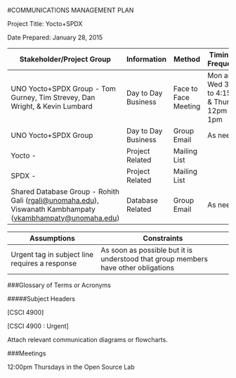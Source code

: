 #COMMUNICATIONS MANAGEMENT PLAN

Project Title: Yocto+SPDX

Date Prepared: January 28, 2015

| Stakeholder/Project Group     | Information                  | Method                | Timing or Frequency |
|-------------------------------|------------------------------|-----------------------|---------------------|
|UNO Yocto+SPDX Group - Tom Gurney, Tim Strevey, Dan Wright, & Kevin Lumbard | Day to Day Business | Face to Face Meeting | Mon and Wed 3pm to 4:15pm & Thurs 12pm to 1pm |
|UNO Yocto+SPDX Group           | Day to Day Business          | Group Email           | As needed           |
|Yocto -                        | Project Related              | Mailing List          |                     |
|SPDX -                         | Project Related              | Mailing List          |                     |
|Shared Database Group - Rohith Gali (rgali@unomaha.edu), Viswanath Kambhampaty (vkambhampaty@unomaha.edu) | Database Related | Group Email | As needed |



| Assumptions                                     | Constraints                                              |
|-------------------------------------------------|----------------------------------------------------------|
| Urgent tag in subject line requires a response  | As soon as possible but it is understood that group members have other obligations |


###Glossary of Terms or Acronyms

#####Subject Headers

[CSCI 4900]
 
[CSCI 4900 : Urgent] 
 
Attach relevant communication diagrams or flowcharts.

###Meetings

12:00pm Thursdays in the Open Source Lab

